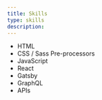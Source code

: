 ```yaml
---
title: Skills
type: skills
description:
---
```

* HTML
* CSS / Sass Pre-processors
* JavaScript
* React
* Gatsby
* GraphQL
* APIs